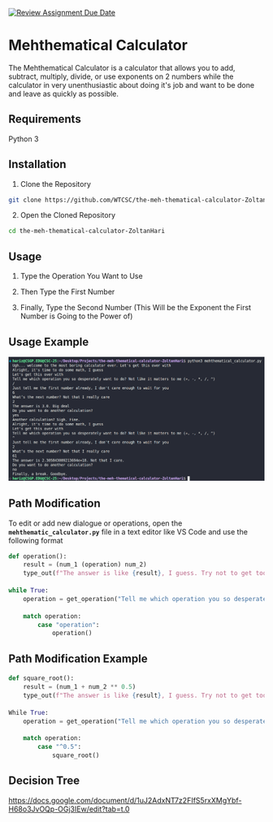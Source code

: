 [![Review Assignment Due Date](https://classroom.github.com/assets/deadline-readme-button-22041afd0340ce965d47ae6ef1cefeee28c7c493a6346c4f15d667ab976d596c.svg)](https://classroom.github.com/a/GDLJrpJJ)
# Mehthematical Calculator

The Mehthematical Calculator is a calculator that allows you to add, subtract, multiply, divide, or use exponents on 2 numbers while the calculator in very unenthusiastic about doing it's job and want to be done and leave as quickly as possible. 

## Requirements

Python 3

## Installation

1. Clone the Repository 
```bash
git clone https://github.com/WTCSC/the-meh-thematical-calculator-ZoltanHari.git
```
2. Open the Cloned Repository 
```bash
cd the-meh-thematical-calculator-ZoltanHari
```
## Usage

1. Type the Operation You Want to Use

2. Then Type the First Number 

3. Finally, Type the Second Number (This Will be the Exponent the First Number is Going to the Power of)

## Usage Example

![](./Calculator.png)

## Path Modification

To edit or add new dialogue or operations, open the **`mehthematic_calculator.py`** file in a text editor like VS Code and use the following format
```python
def operation():
    result = (num_1 (operation) num_2)
    type_out(f"The answer is like {result}, I guess. Try not to get too excited.")

while True:
    operation = get_operation("Tell me which operation you so desperately want to do? Not like it matters to me (+, -, *, /, ^, (new operation))")

    match operation:
        case "operation":
            operation()
```
## Path Modification Example

```python
def square_root():
    result = (num_1 + num_2 ** 0.5)
    type_out(f"The answer is like {result}, I guess. Try not to get too excited.")

While True:
    operation = get_operation("Tell me which operation you so desperately want to do? Not like it matters to me (+, -, *, /, ^, ^0.5(Square Root))")

    match operation:
        case "^0.5":
            square_root()
```
## Decision Tree

https://docs.google.com/document/d/1uJ2AdxNT7z2FIfS5rxXMgYbf-H68o3JvOQp-OGj3IEw/edit?tab=t.0


